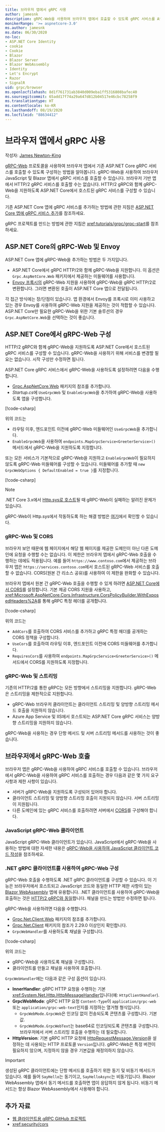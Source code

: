 ```yaml
---
title: 브라우저 앱에서 gRPC 사용
author: jamesnk
description: gRPC-Web을 사용하여 브라우저 앱에서 호출할 수 있도록 gRPC 서비스를 ASP.NET Core에서 구성하는 방법을 알아봅니다.
monikerRange: '>= aspnetcore-3.0'
ms.author: jamesnk
ms.date: 06/30/2020
no-loc:
- ASP.NET Core Identity
- cookie
- Cookie
- Blazor
- Blazor Server
- Blazor WebAssembly
- Identity
- Let's Encrypt
- Razor
- SignalR
uid: grpc/browser
ms.openlocfilehash: 8d1f761731ab3840d009eba1ff5316808bafec40
ms.sourcegitcommit: 65add17f74a29a647d812b04517e46cbc78258f9
ms.translationtype: HT
ms.contentlocale: ko-KR
ms.lasthandoff: 08/19/2020
ms.locfileid: "88634412"
---
```

# <a name="use-grpc-in-browser-apps"></a>브라우저 앱에서 gRPC 사용

작성자: [James Newton-King](https://twitter.com/jamesnk)

 [gRPC-Web](https://github.com/grpc/grpc/blob/2a388793792cc80944334535b7c729494d209a7e/doc/PROTOCOL-WEB.md) 프로토콜을 사용하여 브라우저 앱에서 기존 ASP.NET Core gRPC 서비스를 호출할 수 있도록 구성하는 방법을 알아봅니다. gRPC-Web을 사용하여 브라우저 JavaScript 및 Blazor 앱에서 gRPC 서비스를 호출할 수 있습니다. 브라우저 기반 앱에서 HTTP/2 gRPC 서비스를 호출할 수는 없습니다. HTTP/2 gRPC와 함께 gRPC-Web을 지원하도록 ASP.NET Core에서 호스트된 gRPC 서비스를 구성할 수 있습니다.


기존 ASP.NET Core 앱에 gRPC 서비스를 추가하는 방법에 관한 지침은 [ASP.NET Core 앱에 gRPC 서비스 추가](xref:grpc/aspnetcore#add-grpc-services-to-an-aspnet-core-app)를 참조하세요.

gRPC 프로젝트를 만드는 방법에 관한 지침은 <xref:tutorials/grpc/grpc-start>를 참조하세요.

## <a name="grpc-web-in-aspnet-core-vs-envoy"></a>ASP.NET Core의 gRPC-Web 및 Envoy

ASP.NET Core 앱에 gRPC-Web을 추가하는 방법은 두 가지입니다.

* ASP.NET Core에서 gRPC HTTP/2와 함께 gRPC-Web을 지원합니다. 이 옵션은 `Grpc.AspNetCore.Web` 패키지에서 제공하는 미들웨어를 사용합니다.
* [Envoy 프록시의](https://www.envoyproxy.io/) gRPC-Web 지원을 사용하여 gRPC-Web을 gRPC HTTP/2로 변환합니다. 그러면 변환된 호출이 ASP.NET Core 앱으로 전달됩니다.

각 접근 방식에는 장/단점이 있습니다. 앱 환경에서 Envoy를 프록시로 이미 사용하고 있는 경우 Envoy를 사용하여 gRPC-Web 지원을 제공하는 것이 적합할 수 있습니다. ASP.NET Core만 필요한 gRPC-Web을 위한 기본 솔루션의 경우 `Grpc.AspNetCore.Web`을 선택하는 것이 좋습니다.

## <a name="configure-grpc-web-in-aspnet-core"></a>ASP.NET Core에서 gRPC-Web 구성

HTTP/2 gRPC와 함께 gRPC-Web을 지원하도록 ASP.NET Core에서 호스트된 gRPC 서비스를 구성할 수 있습니다. gRPC-Web을 사용하기 위해 서비스를 변경할 필요는 없습니다. 시작 구성만 수정하면 됩니다.

ASP.NET Core gRPC 서비스에서 gRPC-Web을 사용하도록 설정하려면 다음을 수행합니다.

* [Grpc.AspNetCore.Web](https://www.nuget.org/packages/Grpc.AspNetCore.Web) 패키지의 참조를 추가합니다.
* *Startup.cs*에 `UseGrpcWeb` 및 `EnableGrpcWeb`을 추가하여 gRPC-Web을 사용하도록 앱을 구성합니다.

[!code-csharp[](~/grpc/browser/sample/Startup.cs?name=snippet_1&highlight=10,14)]

위의 코드는

* 라우팅 이후, 엔드포인트 이전에 gRPC-Web 미들웨어인 `UseGrpcWeb`을 추가합니다.
* `EnableGrpcWeb`을 사용하여 `endpoints.MapGrpcService<GreeterService>()` 메서드에서 gRPC-Web을 지원하도록 지정합니다. 

또는 모든 서비스가 기본적으로 gRPC-Web을 지원하고 `EnableGrpcWeb`이 필요하지 않도록 gRPC-Web 미들웨어를 구성할 수 있습니다. 미들웨어를 추가할 때 `new GrpcWebOptions { DefaultEnabled = true }`를 지정합니다.

[!code-csharp[](~/grpc/browser/sample/AllServicesSupportExample_Startup.cs?name=snippet_1&highlight=12)]

> [!NOTE]
> .NET Core 3.x에서 [Http.sys로 호스트](xref:fundamentals/servers/httpsys)될 때 gRPC-Web이 실패하는 알려진 문제가 있습니다.
>
> gRPC-Web이 Http.sys에서 작동하도록 하는 해결 방법은 [여기](https://github.com/grpc/grpc-dotnet/issues/853#issuecomment-610078202)에서 확인할 수 있습니다.

### <a name="grpc-web-and-cors"></a>gRPC-Web 및 CORS

브라우저 보안 때문에 웹 페이지에서 해당 웹 페이지를 제공한 도메인이 아닌 다른 도메인에 요청을 수행할 수는 없습니다. 이 제한은 브라우저 앱에서 gRPC-Web 호출을 수행하는 데에도 적용됩니다. 예를 들어 `https://www.contoso.com`에서 제공하는 브라우저 앱은 `https://services.contoso.com`에서 호스트된 gRPC-Web 서비스를 호출할 수 없습니다. CORS(원본 간 리소스 공유)를 사용하여 이 제한을 완화할 수 있습니다.

브라우저 앱에서 원본 간 gRPC-Web 호출을 수행할 수 있게 하려면 [ASP.NET Core에서 CORS](xref:security/cors)를 설정합니다. 기본 제공 CORS 지원을 사용하고, <xref:Microsoft.AspNetCore.Cors.Infrastructure.CorsPolicyBuilder.WithExposedHeaders%2A>를 통해 gRPC 특정 헤더를 공개합니다.

[!code-csharp[](~/grpc/browser/sample/CORS_Startup.cs?name=snippet_1&highlight=5-11,19,24)]

위의 코드는

* `AddCors`를 호출하여 CORS 서비스를 추가하고 gRPC 특정 헤더를 공개하는 CORS 정책을 구성합니다.
* `UseCors`를 호출하여 라우팅 이후, 엔드포인트 이전에 CORS 미들웨어를 추가합니다.
* `RequiresCors`를 사용하여 `endpoints.MapGrpcService<GreeterService>()` 메서드에서 CORS를 지원하도록 지정합니다.

### <a name="grpc-web-and-streaming"></a>gRPC-Web 및 스트리밍

기존의 HTTP/2를 통한 gRPC는 모든 방향에서 스트리밍을 지원합니다. gRPC-Web은 스트리밍을 제한적으로 지원합니다.

* gRPC-Web 브라우저 클라이언트는 클라이언트 스트리밍 및 양방향 스트리밍 메서드 호출을 지원하지 않습니다.
* Azure App Service 및 IIS에서 호스트되는 ASP.NET Core gRPC 서비스는 양방향 스트리밍을 지원하지 않습니다.

gRPC-Web을 사용하는 경우 단항 메서드 및 서버 스트리밍 메서드를 사용하는 것이 좋습니다.

## <a name="call-grpc-web-from-the-browser"></a>브라우저에서 gRPC-Web 호출

브라우저 앱은 gRPC-Web을 사용하여 gRPC 서비스를 호출할 수 있습니다. 브라우저에서 gRPC-Web을 사용하여 gRPC 서비스를 호출하는 경우 다음과 같은 몇 가지 요구 사항과 제한 사항이 있습니다.

* 서버가 gRPC-Web을 지원하도록 구성되어 있어야 합니다.
* 클라이언트 스트리밍 및 양방향 스트리밍 호출이 지원되지 않습니다. 서버 스트리밍이 지원됩니다.
* 다른 도메인에 있는 gRPC 서비스를 호출하려면 서버에서 [CORS](xref:security/cors)를 구성해야 합니다.

### <a name="javascript-grpc-web-client"></a>JavaScript gRPC-Web 클라이언트

JavaScript gRPC-Web 클라이언트가 있습니다. JavaScript에서 gRPC-Web을 사용하는 방법에 대한 자세한 내용은 [gRPC-Web을 사용하여 JavaScript 클라이언트 코드 작성](https://github.com/grpc/grpc-web/tree/master/net/grpc/gateway/examples/helloworld#write-client-code)을 참조하세요.

### <a name="configure-grpc-web-with-the-net-grpc-client"></a>.NET gRPC 클라이언트를 사용하여 gRPC-Web 구성

gRPC-Web 호출을 수행하도록 .NET gRPC 클라이언트를 구성할 수 있습니다. 이 기능은 브라우저에서 호스트되고 JavaScript 코드와 동일한 HTTP 제한 사항이 있는 [Blazor WebAssembly](xref:blazor/index#blazor-webassembly) 앱에 유용합니다. .NET 클라이언트를 사용하여 gRPC-Web을 호출하는 것은 [HTTP/2 gRPC와 동일](xref:grpc/client)합니다. 채널을 만드는 방법만 수정하면 됩니다.

gRPC-Web을 사용하려면 다음을 수행합니다.

* [Grpc.Net.Client.Web](https://www.nuget.org/packages/Grpc.Net.Client.Web) 패키지의 참조를 추가합니다.
* [Grpc.Net.Client](https://www.nuget.org/packages/Grpc.Net.Client) 패키지의 참조가 2.29.0 이상인지 확인합니다.
* `GrpcWebHandler`를 사용하도록 채널을 구성합니다.

[!code-csharp[](~/grpc/browser/sample/Handler.cs?name=snippet_1)]

위의 코드는

* gRPC-Web을 사용하도록 채널을 구성합니다.
* 클라이언트를 만들고 채널을 사용하여 호출합니다.

`GrpcWebHandler`에는 다음과 같은 구성 옵션이 있습니다.

* **InnerHandler**: gRPC HTTP 요청을 수행하는 기본 <xref:System.Net.Http.HttpMessageHandler>입니다(예: `HttpClientHandler`).
* **GrpcWebMode**: gRPC HTTP 요청 `Content-Type`이 `application/grpc-web` 또는 `application/grpc-web-text`인지를 지정하는 열거형 형식입니다.
    * `GrpcWebMode.GrpcWeb`은 인코딩 없이 전송되도록 콘텐츠를 구성합니다. 기본값.
    * `GrpcWebMode.GrpcWebText`는 base64로 인코딩되도록 콘텐츠를 구성합니다. 브라우저에서 서버 스트리밍 호출을 수행하는 데 필요합니다.
* **HttpVersion**: 기본 gRPC HTTP 요청에 [HttpRequestMessage.Version](xref:System.Net.Http.HttpRequestMessage.Version)을 설정하는 데 사용되는 HTTP 프로토콜 `Version`입니다. gRPC-Web은 특정 버전이 필요하지 않으며, 지정하지 않을 경우 기본값을 재정의하지 않습니다.

> [!IMPORTANT]
> 생성된 gRPC 클라이언트에는 단항 메서드를 호출하기 위한 동기 및 비동기 메서드가 있습니다. 예를 들어 `SayHello`는 동기이고, `SayHelloAsync`는 비동기입니다. Blazor WebAssembly 앱에서 동기 메서드를 호출하면 앱이 응답하지 않게 됩니다. 비동기 메서드는 항상 Blazor WebAssembly에서 사용해야 합니다.

## <a name="additional-resources"></a>추가 자료

* [웹 클라이언트용 gRPC GitHub 프로젝트](https://github.com/grpc/grpc-web)
* <xref:security/cors>
